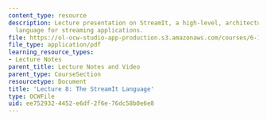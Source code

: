 ```yaml
---
content_type: resource
description: Lecture presentation on StreamIt, a high-level, architecture-independent
  language for streaming applications.
file: https://ol-ocw-studio-app-production.s3.amazonaws.com/courses/6-189-multicore-programming-primer-january-iap-2007/ee7529324452e6df2f6e76dc58b0e6e8_lec8streamit.pdf
file_type: application/pdf
learning_resource_types:
- Lecture Notes
parent_title: Lecture Notes and Video
parent_type: CourseSection
resourcetype: Document
title: 'Lecture 8: The StreamIt Language'
type: OCWFile
uid: ee752932-4452-e6df-2f6e-76dc58b0e6e8
---
```

